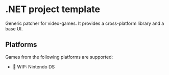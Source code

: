 # .NET project template

Generic patcher for video-games. It provides a cross-platform library and a base
UI.

## Platforms

Games from the following platforms are supported:

- 🚧 WIP: Nintendo DS
